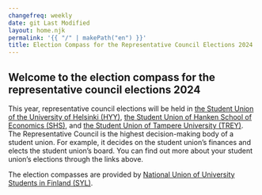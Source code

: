 ```yaml
---
changefreq: weekly
date: git Last Modified
layout: home.njk
permalink: '{{ "/" | makePath("en") }}'
title: Election Compass for the Representative Council Elections 2024
---
```


## Welcome to the election compass for the representative council elections 2024

This year, representative council elections will be held in
[the Student Union of the University of Helsinki (HYY)](https://hyy.fi/en/student-union/our-organisation/representative-council/representative-council-elections/),
[the Student Union of Hanken School of Economics (SHS)](https://shs.fi/en/student-union-2/administration/fullmaktige/),
and
[the Student Union of Tampere University (TREY)](https://trey.fi/en/student-union/council-elections).
The Representative Council is the highest decision-making body of a student
union. For example, it decides on the student union’s finances and elects the
student union’s board. You can find out more about your student union’s
elections through the links above.

The election compasses are provided by
[National Union of University Students in Finland (SYL)](https://syl.fi/en/).
